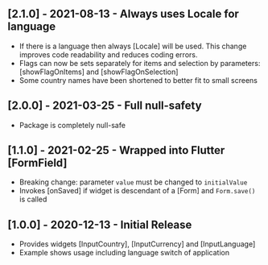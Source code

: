 ## [2.1.0] - 2021-08-13 - Always uses Locale for language

* If there is a language then always [Locale] will be used. This change improves code readability and reduces coding errors.
* Flags can now be sets separately for items and selection by parameters: [showFlagOnItems] and [showFlagOnSelection]
* Some country names have been shortened to better fit to small screens

## [2.0.0] - 2021-03-25 - Full null-safety

* Package is completely null-safe

## [1.1.0] - 2021-02-25 - Wrapped into Flutter [FormField]

* Breaking change: parameter `value` must be changed to `initialValue`
* Invokes [onSaved] if widget is descendant of a [Form] and `Form.save()` is called

## [1.0.0] - 2020-12-13 - Initial Release

* Provides widgets [InputCountry], [InputCurrency] and [InputLanguage]
* Example shows usage including language switch of application 
